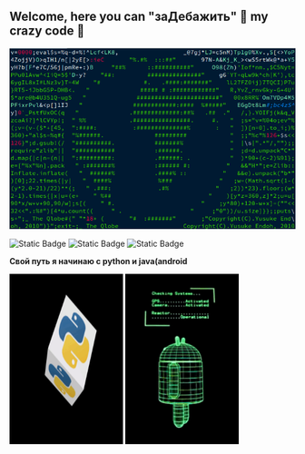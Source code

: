## Welcome, here you can "заДебажить" :wrench: my crazy code :eyes:
<div id="header" align="center">
  <img src="https://github.com/Ellepfan/Ellepfan/blob/main/gif/tab_3.gif" width="800"/>
</div>

![Static Badge](https://img.shields.io/badge/py-python-blue?style=flat&logo=python)
![Static Badge](https://img.shields.io/badge/java-android-green?style=flat&logo=android)
![Static Badge](https://img.shields.io/badge/-Ellephan-black?style=flat&logo=cloudsmith)





<b> Свой путь я начинаю с python и java(android</b>

  <img src="https://github.com/Ellepfan/Ellepfan/blob/main/gif/card_1.gif" height ="300" width="200"> <img src="https://github.com/Ellepfan/Ellepfan/blob/main/gif/androidos_Rq83xCcY.gif " height ="300" width="200">





